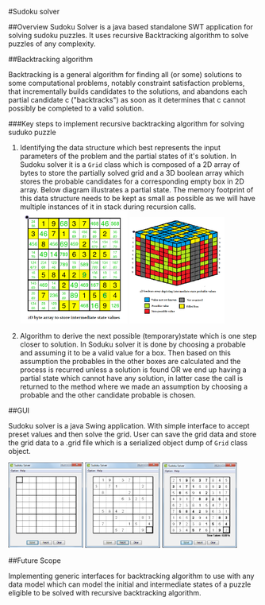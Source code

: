 #Sudoku solver

##Overview
Sudoku Solver is a java based standalone SWT application for solving sudoku puzzles. It uses recursive Backtracking algorithm to solve puzzles of any complexity.

##Backtracking algorithm

Backtracking is a general algorithm for finding all (or some) solutions to some computational problems, notably constraint satisfaction problems, that incrementally builds candidates to the solutions, and abandons each partial candidate c ("backtracks") as soon as it determines that c cannot possibly be completed to a valid solution.

###Key steps to implement recursive backtracking algorithm for solving suduko puzzle
 
1. Identifying the data structure which best represents the input parameters of the problem and the partial states of it's solution. In Sudoku solver it is a `Grid` class which is composed of a 2D array of bytes to store the partially solved grid and a 3D boolean array which stores the probable candidates for a corresponding empty box in 2D array. Below diagram illustrates a partial state.
The memory footprint of this data structure needs to be kept as small as possible as we will have multiple instances of it in stack during recursion calls.
<img src="https://github.com/nik200/Swing-SodukuSolver/blob/master/img/2D-array.png" width="45%"></img>
<img src="https://github.com/nik200/Swing-SodukuSolver/blob/master/img/3D-Array.png" width="40%"></img>

2. Algorithm to derive the next possible (temporary)state which is one step closer to solution. In Soduku solver it is done by choosing a probable and assuming it to be a valid value for a box. Then based on this assumption the probables in the other boxes are calculated and the process is recurred unless a solution is found OR we end up having a partial state which cannot have any solution, in latter case the call is returned to the method where we made an assumption by choosing a probable and the other candidate probable is chosen.

##GUI

Sudoku solver is a java Swing application. With simple interface to accept preset values and then solve the grid. User can save the grid data and store the grid data to a .grid file which is a serialized object dump of `Grid` class object. 

<img src="https://github.com/nik200/Swing-SodukuSolver/blob/master/img/screen1.png" width="30%"></img>
<img src="https://github.com/nik200/Swing-SodukuSolver/blob/master/img/screen2.png" width="30%"></img>
<img src="https://github.com/nik200/Swing-SodukuSolver/blob/master/img/screen3.png" width="30%"></img>

##Future Scope

Implementing generic interfaces for backtracking algorithm to use with any data model which can model the initial and intermediate states of a puzzle eligible to be solved with recursive backtracking algorithm.
